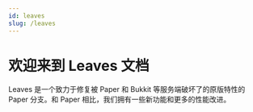 ```yaml
---
id: leaves
slug: /leaves
---
```


# 欢迎来到 Leaves 文档

Leaves 是一个致力于修复被 Paper 和 Bukkit 等服务端破坏了的原版特性的 Paper 分支。和 Paper 相比，我们拥有一些新功能和更多的性能改进。
